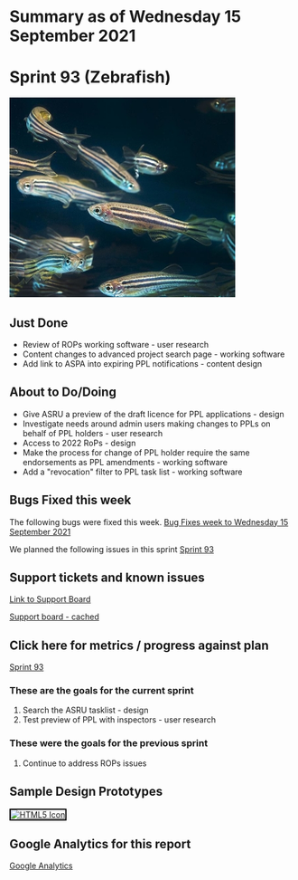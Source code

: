 # Summary as of Wednesday 15 September 2021 

# Sprint 93 (Zebrafish)

![Zebrafish](graphs/Zebrafish.jpg)

## Just Done
* Review of ROPs working software - user research
* Content changes to advanced project search page - working software
* Add link to ASPA into expiring PPL notifications - content design

## About to Do/Doing
* Give ASRU a preview of the draft licence for PPL applications - design 
* Investigate needs around admin users making changes to PPLs on behalf of PPL holders - user research
* Access to 2022 RoPs - design
* Make the process for change of PPL holder require the same endorsements as PPL amendments - working software
* Add a "revocation" filter to PPL task list - working software

## Bugs Fixed this week
The following bugs were fixed this week.
[Bug Fixes week to Wednesday 15 September 2021](graphs/bugs15092021.png)

We planned the following issues in this sprint 
[Sprint 93](graphs/sprint15092021.png)

## Support tickets and known issues
[Link to Support Board](https://collaboration.homeoffice.gov.uk/jira/secure/RapidBoard.jspa?rapidView=1717&selectedIssue=ASSB-253)

[Support board - cached](graphs/supportBoard15092021.png)

## Click here for metrics / progress against plan
[Sprint 93](graphs/progress15092021.png)

### These are the goals for the current sprint
1. Search the ASRU tasklist - design 
2. Test preview of PPL with inspectors - user research

### These were the goals for the previous sprint
1. Continue to address ROPs issues


## Sample Design Prototypes
<a href="graphs/proto1_15092021.png"><img src="graphs/proto1_15092021.png" alt="HTML5 Icon" width="200" style="border:2px solid black"></a>
<br>

## Google Analytics for this report
[Google Analytics](graphs/GA15092021.png)

